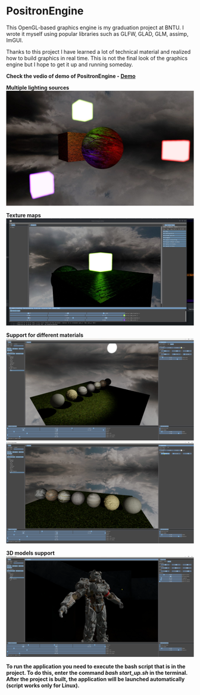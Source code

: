 # PositronEngine
This OpenGL-based graphics engine is my graduation project at BNTU. I wrote it myself using popular libraries such as GLFW, GLAD, GLM, assimp, ImGUI. 

Thanks to this project I have learned a lot of technical material and realized how to build graphics in real time. This is not the final look of the graphics engine but I hope to get it up and running someday.

**Check the vedio of demo of PositronEngine  -  [Demo](https://drive.google.com/file/d/1jzVT-mu3ZE1ikXKLOIxIaN21QMYQYUsO/view?usp=drive_link)**

**Multiple lighting sources**
![Multiple lighting sources](./Images/image1.jpg)

**Texture maps**
![Normal maps](./Images/image2.jpg)

**Support for different materials**
![Support for different materials](./Images/image3.png)
![](./Images/image4.png)

**3D models support**
![3D models support](./Images/image5.png)

**To run the application you need to execute the bash script that is in the project. To do this, enter the command *bash start_up.sh* in the terminal. After the project is built, the application will be launched automatically (script works only for Linux).**

